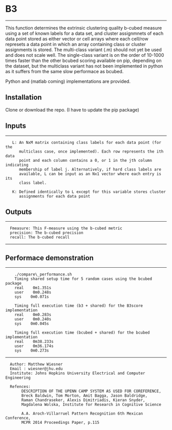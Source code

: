 # B3
-------------------------------------------------------------------------------- 
 This function determines the extrinsic clustering quality b-cubed measure 
 using a set of known labels for a data set, and cluster assignmnets of 
 each data point stored as either vector or cell arrays where each
 cell/row represets a data point in which an array containing class or cluster
 assignments is stored. The multi-class variant (.m) should not yet be used and 
 does not scale well. The single-class variant is on the order of 10-1000 times
 faster than the other bcubed scoring available on pip, depending on the
 dataset, but the multiclass variant has not been implemented in python as it
 suffers from the same slow performace as bcubed.

 Python and (matlab coming) implementations are provided.

## Installation
  Clone or download the repo. (I have to update the pip package)

## Inputs
--------------------------------------------------------------------------------
       L: An NxM matrix containing class labels for each data point (for the
          multiclass case, once implemented). Each row represents the ith data
          point and each column contains a 0, or 1 in the jth column indicating
          membership of label j. Alternatively, if hard class labels are
          available, L can be input as an Nx1 vector where each entry is its
          class label.

       K: Defined identically to L except for this variable stores cluster
          assignments for each data point

## Outputs
--------------------------------------------------------------------------------
      Fmeasure: This F-measure using the b-cubed metric
      precision: The b-cubed precision
      recall: The b-cubed recall

--------------------------------------------------------------------------------
## Performace demonstration
--------------------------------------------------------------------------------
        ./compare\_performance.sh
        Timing shared setup time for 5 random cases using the bcubed package
        real    0m1.351s
        user    0m0.248s
        sys    0m0.071s
  
        Timing full execution time (b3 + shared) for the B3score implementation
        real    0m0.283s
        user    0m0.240s
        sys    0m0.045s
  
        Timing full execution time (bcubed + shared) for the bcubed implementation
        real    0m38.233s
        user    0m36.174s
        sys    0m0.273s
--------------------------------------------------------------------------------
      Author: Matthew Wiesner
      Email : wiesner@jhu.edu 
      Institute: Johns Hopkins University Electrical and Computer Engineering

      Refences: 
           DESCRIPTION OF THE UPENN CAMP SYSTEM AS USED FOR COREFERENCE,
           Breck Baldwin, Tom Morton, Amit Bagga, Jason Baldridge, 
           Raman Chandraseker, Alexis Dimitriadis, Kieran Snyder, 
           Magdalena Wolska, Institute for Research in Cognitive Science

           A.A. Aroch-Villarruel Pattern Recognition 6th Mexican Conference,
           MCPR 2014 Proceedings Paper, p.115
